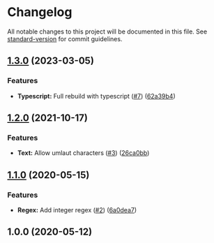 # Changelog

All notable changes to this project will be documented in this file. See [standard-version](https://github.com/conventional-changelog/standard-version) for commit guidelines.

## [1.3.0](https://github.com/nfqde/nfq-safe-validation-regexes/compare/v1.2.0...v1.3.0) (2023-03-05)


### Features

* **Typescript:** Full rebuild with typescript ([#7](https://github.com/nfqde/nfq-safe-validation-regexes/issues/7)) ([62a39b4](https://github.com/nfqde/nfq-safe-validation-regexes/commit/62a39b482f61605771e545f76a9377484185493f))

## [1.2.0](https://github.com/nfqde/nfq-safe-validation-regexes/compare/v1.1.0...v1.2.0) (2021-10-17)


### Features

* **Text:** Allow umlaut characters ([#3](https://github.com/nfqde/nfq-safe-validation-regexes/issues/3)) ([26ca0bb](https://github.com/nfqde/nfq-safe-validation-regexes/commit/26ca0bb680018a0490bd807c2fc2f1f9fc82528b))

## [1.1.0](https://github.com/nfqde/nfq-safe-validation-regexes/compare/v1.0.0...v1.1.0) (2020-05-15)


### Features

* **Regex:** Add integer regex ([#2](https://github.com/nfqde/nfq-safe-validation-regexes/issues/2)) ([6a0dea7](https://github.com/nfqde/nfq-safe-validation-regexes/commit/6a0dea77294ec8dfc95456dd6bc2aa55baaeacaf))

## 1.0.0 (2020-05-12)
